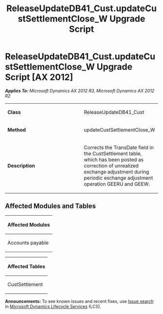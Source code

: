 ﻿---
title: ReleaseUpdateDB41_Cust.updateCustSettlementClose_W Upgrade Script
TOCTitle: ReleaseUpdateDB41_Cust.updateCustSettlementClose_W Upgrade Script
ms:assetid: b9076b1c-8c05-f38a-a9d3-f5cebf836105
ms:mtpsurl: https://msdn.microsoft.com/en-us/library/JJ737087(v=AX.60)
ms:contentKeyID: 49710769
ms.date: 05/18/2015
mtps_version: v=AX.60
---

# ReleaseUpdateDB41\_Cust.updateCustSettlementClose\_W Upgrade Script [AX 2012]


_**Applies To:** Microsoft Dynamics AX 2012 R3, Microsoft Dynamics AX 2012 R2_

<table>
<colgroup>
<col style="width: 50%" />
<col style="width: 50%" />
</colgroup>
<tbody>
<tr class="odd">
<td><p><strong>Class</strong></p></td>
<td><p>ReleaseUpdateDB41_Cust</p></td>
</tr>
<tr class="even">
<td><p><strong>Method</strong></p></td>
<td><p>updateCustSettlementClose_W</p></td>
</tr>
<tr class="odd">
<td><p><strong>Description</strong></p></td>
<td><p>Corrects the TransDate field in the CustSettlement table, which has been posted as correction of unrealized exchange adjustment during periodic exchange adjustment operation GEERU and GEEW.</p></td>
</tr>
</tbody>
</table>


## Affected Modules and Tables

<table>
<colgroup>
<col style="width: 100%" />
</colgroup>
<thead>
<tr class="header">
<th><p>Affected Modules</p></th>
</tr>
</thead>
<tbody>
<tr class="odd">
<td><p>Accounts payable</p></td>
</tr>
</tbody>
</table>


<table>
<colgroup>
<col style="width: 100%" />
</colgroup>
<thead>
<tr class="header">
<th><p>Affected Tables</p></th>
</tr>
</thead>
<tbody>
<tr class="odd">
<td><p>CustSettlement</p></td>
</tr>
</tbody>
</table>

  
**Announcements:** To see known issues and recent fixes, use [Issue search](http://go.microsoft.com/fwlink/?linkid=389258) in [Microsoft Dynamics Lifecycle Services](http://go.microsoft.com/fwlink/?linkid=306505) (LCS).


